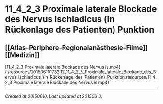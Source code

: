 # 11_4_2_3 Proximale laterale Blockade des Nervus ischiadicus (in Rückenlage des Patienten) Punktion
 [[Atlas-Periphere-Regionalanästhesie-Filme]] [[Medizin]] 
---



[11\_4\_2\_3 Proximale laterale Blockade des Nervus is.mp4](./resources/201506101732.12_11_4_2_3_Proximale_laterale_Blockade_des_Nervus_ischiadicus_(in_Rückenlage_des_Patienten)_Punktion.resources/11_4_2_3 Proximale laterale Blockade des Nervus is.mp4)

---

_Created at 20150610._
_Last updated at 20150610._



